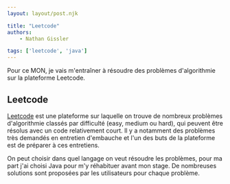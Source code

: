```yaml
---
layout: layout/post.njk

title: "Leetcode"
authors:
    - Nathan Gissler

tags: ['leetcode', 'java']
---
```


<!-- début résumé -->

Pour ce MON, je vais m'entraîner à résoudre des problèmes d'algorithmie sur la plateforme Leetcode.

<!-- fin résumé -->

## Leetcode

[Leetcode](https://leetcode.com) est une plateforme sur laquelle on trouve de nombreux problèmes d'algorithmie classés par difficulté (easy, medium ou hard), qui peuvent être résolus avec un code relativement court. Il y a notamment des problèmes très demandés en entretien d'embauche et l'un des buts de la plateforme est de préparer à ces entretiens.

On peut choisir dans quel langage on veut résoudre les problèmes, pour ma part j'ai choisi Java pour m'y réhabituer avant mon stage. De nombreuses solutions sont proposées par les utilisateurs pour chaque problème.